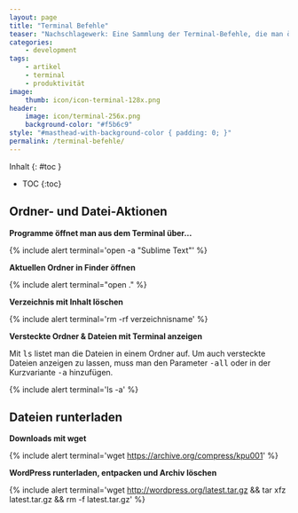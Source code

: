 ```yaml
---
layout: page
title: "Terminal Befehle"
teaser: "Nachschlagewerk: Eine Sammlung der Terminal-Befehle, die man öfters braucht, schnell aber vergisst."
categories:
    - development
tags:
    - artikel
    - terminal
    - produktivität
image:
    thumb: icon/icon-terminal-128x.png
header:
    image: icon/terminal-256x.png
    background-color: "#f5b6c9"
style: "#masthead-with-background-color { padding: 0; }"
permalink: /terminal-befehle/
---
```

Inhalt
{: #toc }
*  TOC
{:toc}



## Ordner- und Datei-Aktionen



**Programme öffnet man aus dem Terminal über…**

{% include alert terminal='open -a "Sublime Text"' %}


**Aktuellen Ordner in Finder öffnen**

{% include alert terminal="open ." %}

**Verzeichnis mit Inhalt löschen**

{% include alert terminal='rm -rf verzeichnisname' %}

**Versteckte Ordner & Dateien mit Terminal anzeigen**

Mit <kbd>ls</kbd> listet man die Dateien in einem Ordner auf. Um auch versteckte Dateien anzeigen zu lassen, muss man den Parameter <kbd>-all</kbd> oder in der Kurzvariante <kbd>-a</kbd> hinzufügen.

{% include alert terminal='ls -a' %}




## Dateien runterladen

**Downloads mit wget**

{% include alert terminal='wget https://archive.org/compress/kpu001' %}


**WordPress runterladen, entpacken und Archiv löschen**

{% include alert terminal='wget http://wordpress.org/latest.tar.gz && tar xfz latest.tar.gz && rm -f latest.tar.gz' %}